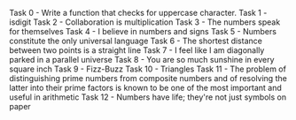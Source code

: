 Task 0 - Write a function that checks for uppercase character.
Task 1 - isdigit
Task 2 - Collaboration is multiplication
Task 3 - The numbers speak for themselves
Task 4 - I believe in numbers and signs
Task 5 - Numbers constitute the only universal language
Task 6 - The shortest distance between two points is a straight line
Task 7 - I feel like I am diagonally parked in a parallel universe
Task 8 - You are so much sunshine in every square inch
Task 9 - Fizz-Buzz
Task 10 - Triangles
Task 11 - The problem of distinguishing prime numbers from composite numbers and of resolving the latter into their prime factors is known to be one of the most important and useful in arithmetic
Task 12 - Numbers have life; they're not just symbols on paper
